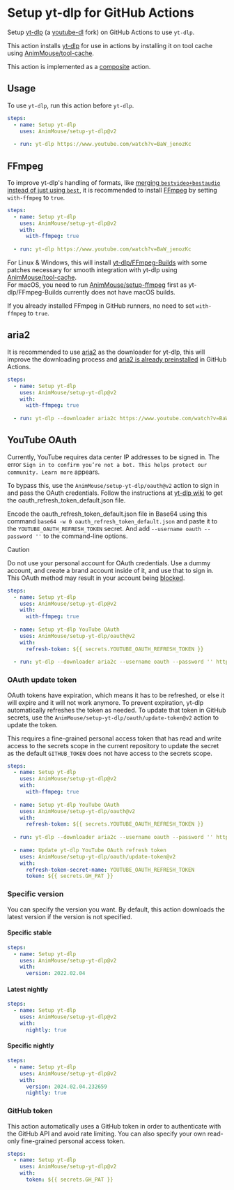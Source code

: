 # Setup yt-dlp for GitHub Actions
Setup [yt-dlp](https://github.com/yt-dlp/yt-dlp) (a [youtube-dl](https://github.com/ytdl-org/youtube-dl) fork) on GitHub Actions to use `yt-dlp`.

This action installs [yt-dlp](https://github.com/yt-dlp/yt-dlp) for use in actions by installing it on tool cache using [AnimMouse/tool-cache](https://github.com/AnimMouse/tool-cache).

This action is implemented as a [composite](https://docs.github.com/en/actions/creating-actions/creating-a-composite-action) action.

## Usage
To use `yt-dlp`, run this action before `yt-dlp`.

```yaml
steps:
  - name: Setup yt-dlp
    uses: AnimMouse/setup-yt-dlp@v2
    
  - run: yt-dlp https://www.youtube.com/watch?v=BaW_jenozKc
```

## FFmpeg
To improve yt-dlp's handling of formats, like [merging `bestvideo+bestaudio` instead of just using `best`](https://github.com/yt-dlp/yt-dlp/#strongly-recommended), it is recommended to install [FFmpeg](https://ffmpeg.org) by setting `with-ffmpeg` to `true`.

```yaml
steps:
  - name: Setup yt-dlp
    uses: AnimMouse/setup-yt-dlp@v2
    with:
      with-ffmpeg: true
      
  - run: yt-dlp https://www.youtube.com/watch?v=BaW_jenozKc
```

For Linux & Windows, this will install [yt-dlp/FFmpeg-Builds](https://github.com/yt-dlp/FFmpeg-Builds) with some patches necessary for smooth integration with yt-dlp using [AnimMouse/tool-cache](https://github.com/AnimMouse/tool-cache).\
For macOS, you need to run [AnimMouse/setup-ffmpeg](https://github.com/AnimMouse/setup-ffmpeg) first as yt-dlp/FFmpeg-Builds currently does not have macOS builds.

If you already installed FFmpeg in GitHub runners, no need to set `with-ffmpeg` to `true`.

## aria2
It is recommended to use [aria2](https://aria2.github.io) as the downloader for yt-dlp, this will improve the downloading process and [aria2 is already preinstalled](https://github.com/actions/runner-images/issues/970) in GitHub Actions.

```yaml
steps:
  - name: Setup yt-dlp
    uses: AnimMouse/setup-yt-dlp@v2
    with:
      with-ffmpeg: true
      
  - run: yt-dlp --downloader aria2c https://www.youtube.com/watch?v=BaW_jenozKc
```

## YouTube OAuth
Currently, YouTube requires data center IP addresses to be signed in. The error `Sign in to confirm you’re not a bot. This helps protect our community. Learn more` appears.

To bypass this, use the `AnimMouse/setup-yt-dlp/oauth@v2` action to sign in and pass the OAuth credentials.
Follow the instructions at [yt-dlp wiki](https://github.com/yt-dlp/yt-dlp/wiki/Extractors#logging-in-with-oauth) to get the oauth_refresh_token_default.json file.

Encode the oauth_refresh_token_default.json file in Base64 using this command `base64 -w 0 oauth_refresh_token_default.json` and paste it to the `YOUTUBE_OAUTH_REFRESH_TOKEN` secret. And add `--username oauth --password ''` to the command-line options.

> [!CAUTION]
> Do not use your personal account for OAuth credentials. Use a dummy account, and create a brand account inside of it, and use that to sign in. This OAuth method may result in your account being [blocked](https://github.com/yt-dlp/yt-dlp/issues/10085).

```yaml
steps:
  - name: Setup yt-dlp
    uses: AnimMouse/setup-yt-dlp@v2
    with:
      with-ffmpeg: true
      
  - name: Setup yt-dlp YouTube OAuth
    uses: AnimMouse/setup-yt-dlp/oauth@v2
    with:
      refresh-token: ${{ secrets.YOUTUBE_OAUTH_REFRESH_TOKEN }}
      
  - run: yt-dlp --downloader aria2c --username oauth --password '' https://www.youtube.com/watch?v=BaW_jenozKc
```

### OAuth update token
OAuth tokens have expiration, which means it has to be refreshed, or else it will expire and it will not work anymore. To prevent expiration, yt-dlp automatically refreshes the token as needed. To update that token in GitHub secrets, use the `AnimMouse/setup-yt-dlp/oauth/update-token@v2` action to update the token.

This requires a fine-grained personal access token that has read and write access to the secrets scope in the current repository to update the secret as the default `GITHUB_TOKEN` does not have access to the secrets scope.

```yaml
steps:
  - name: Setup yt-dlp
    uses: AnimMouse/setup-yt-dlp@v2
    with:
      with-ffmpeg: true
      
  - name: Setup yt-dlp YouTube OAuth
    uses: AnimMouse/setup-yt-dlp/oauth@v2
    with:
      refresh-token: ${{ secrets.YOUTUBE_OAUTH_REFRESH_TOKEN }}
      
  - run: yt-dlp --downloader aria2c --username oauth --password '' https://www.youtube.com/watch?v=BaW_jenozKc
    
  - name: Update yt-dlp YouTube OAuth refresh token
    uses: AnimMouse/setup-yt-dlp/oauth/update-token@v2
    with:
      refresh-token-secret-name: YOUTUBE_OAUTH_REFRESH_TOKEN
      token: ${{ secrets.GH_PAT }}
```

### Specific version
You can specify the version you want. By default, this action downloads the latest version if the version is not specified.

#### Specific stable
```yaml
steps:
  - name: Setup yt-dlp
    uses: AnimMouse/setup-yt-dlp@v2
    with:
      version: 2022.02.04
```

#### Latest nightly
```yaml
steps:
  - name: Setup yt-dlp
    uses: AnimMouse/setup-yt-dlp@v2
    with:
      nightly: true
```

#### Specific nightly
```yaml
steps:
  - name: Setup yt-dlp
    uses: AnimMouse/setup-yt-dlp@v2
    with:
      version: 2024.02.04.232659
      nightly: true
```

### GitHub token
This action automatically uses a GitHub token in order to authenticate with the GitHub API and avoid rate limiting. You can also specify your own read-only fine-grained personal access token.

```yaml
steps:
  - name: Setup yt-dlp
    uses: AnimMouse/setup-yt-dlp@v2
    with:
      token: ${{ secrets.GH_PAT }}
```